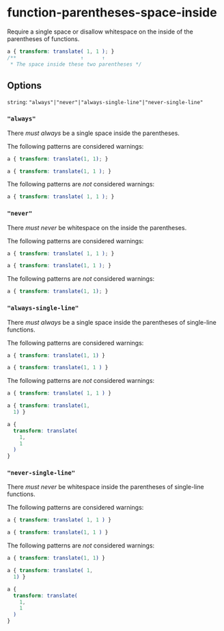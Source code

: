 # function-parentheses-space-inside

Require a single space or disallow whitespace on the inside of the parentheses of functions.

```css
a { transform: translate( 1, 1 ); }
/**                     ↑      ↑
 * The space inside these two parentheses */
```

## Options

`string`: `"always"|"never"|"always-single-line"|"never-single-line"`

### `"always"`

There *must always* be a single space inside the parentheses.

The following patterns are considered warnings:

```css
a { transform: translate(1, 1); }
```

```css
a { transform: translate(1, 1 ); }
```

The following patterns are *not* considered warnings:

```css
a { transform: translate( 1, 1 ); }
```

### `"never"`

There *must never* be whitespace on the inside the parentheses.

The following patterns are considered warnings:

```css
a { transform: translate( 1, 1 ); }
```

```css
a { transform: translate(1, 1 ); }
```

The following patterns are *not* considered warnings:

```css
a { transform: translate(1, 1); }
```

### `"always-single-line"`

There *must always* be a single space inside the parentheses of single-line functions.

The following patterns are considered warnings:

```css
a { transform: translate(1, 1) }
```

```css
a { transform: translate(1, 1 ) }
```

The following patterns are *not* considered warnings:

```css
a { transform: translate( 1, 1 ) }
```

```css
a { transform: translate(1,
  1) }
```

```css
a {
  transform: translate(
    1,
    1
  )
}
```

### `"never-single-line"`

There *must never* be whitespace inside the parentheses of single-line functions.

The following patterns are considered warnings:

```css
a { transform: translate( 1, 1 ) }
```

```css
a { transform: translate(1, 1 ) }
```

The following patterns are *not* considered warnings:

```css
a { transform: translate(1, 1) }
```

```css
a { transform: translate( 1,
  1) }
```

```css
a {
  transform: translate(
    1,
    1
  )
}
```
